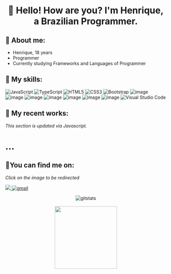 

<h1 align="center">
👋 Hello! How are you?  I'm Henrique, a   Brazilian Programmer.
</h1>

## **🐉 About me:**
* Henrique, 18 years
* Programmer
* Currently studying Frameworks and Languages of Programmer

## **💬 My skills:**
![JavaScript](https://img.shields.io/badge/javascript-%23323330.svg?style=for-the-badge&logo=javascript&logoColor=%23F7DF1E)
![TypeScript](https://img.shields.io/badge/typescript-%23007ACC.svg?style=for-the-badge&logo=typescript&logoColor=white)
![HTML5](https://img.shields.io/badge/html5-%23E34F26.svg?style=for-the-badge&logo=html5&logoColor=white)
![CSS3](https://img.shields.io/badge/css3-%231572B6.svg?style=for-the-badge&logo=css3&logoColor=white)
![Bootstrap](https://img.shields.io/badge/bootstrap-%23563D7C.svg?style=for-the-badge&logo=bootstrap&logoColor=white)
![image](https://user-images.githubusercontent.com/100387709/191018438-87204123-3890-45fb-9c87-34bd0748c752.png)
![image](https://user-images.githubusercontent.com/100387709/191018548-f0f17e62-3f69-4e11-9e16-02ca25be07e9.png)
![image](https://user-images.githubusercontent.com/100387709/191018618-f67e9759-2d63-456d-ade9-0138cebc8757.png)
![image](https://user-images.githubusercontent.com/100387709/191018696-6097de77-5232-451c-b646-3a23923c294e.png)
![image](https://user-images.githubusercontent.com/100387709/191018751-9c9ec276-a472-4241-87c3-1a698f7501db.png)
![image](https://user-images.githubusercontent.com/100387709/191018824-d148c90a-3f36-478f-b176-665e7dd76674.png)
![image](https://img.shields.io/badge/git-%23F05033.svg?style=for-the-badge&logo=git&logoColor=white)
![Visual Studio Code](https://img.shields.io/badge/Visual%20Studio%20Code-0078d7.svg?style=for-the-badge&logo=visual-studio-code&logoColor=white)

## **🚀 My recent works:**
*This section is updated via Javascript.*

<h1>...</h1>


## **🌠You can find me on:**
*Click on the image to be redirected*

<a href="https://www.linkedin.com/in/henrique-lopes-velozo-272206234/">
<img src="https://img.shields.io/badge/linkedin-%230077B5.svg?style=for-the-badge&logo=linkedin&logoColor=white"/>
</a>
<a href="mailto:henriquelopesvelozo@gmail.com">
<img alt=gmail src="https://img.shields.io/badge/Gmail-D14836?style=for-the-badge&logo=gmail&logoColor=white"/>
</a>


<p align="center">
    <img alt=gitstats src="https://github-readme-stats.vercel.app/api?username=Hrqlv&theme=moltack"/>
    <br>
    <br>
   <img height='195' src="https://github-readme-stats.vercel.app/api/top-langs/?username=Hrqlv&layout=compact&theme=moltack"/>
</p>
